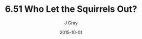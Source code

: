 ---
title: '6.51 Who Let the Squirrels Out?'
alt: 'Mysteries of the Arcana'
date: '2015-10-01'
author: 'J Gray'
artist: 'Keira'
chapter: '6 Void in the Road'
filler: false
---